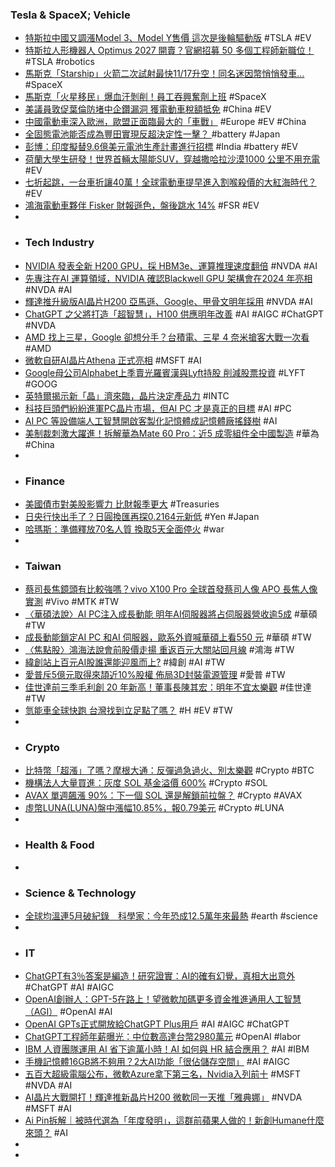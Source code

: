 ### Tesla & SpaceX; Vehicle
- [特斯拉中國又調漲Model 3、Model Y售價 這次是後輪驅動版](https://news.cnyes.com/news/id/5380264) #TSLA #EV
- [特斯拉人形機器人 Optimus 2027 開賣？官網招募 50 多個工程師新職位！](https://www.inside.com.tw/article/33284-tesla-humanoid-robots-optimus-50-jobs) #TSLA #robotics
- [馬斯克「Starship」火箭二次試射最快11/17升空！同名迷因幣悄悄發車…](https://www.blocktempo.com/starship-preparing-to-launch-as-early-as-november-17-pending-final-regulatory-approval/) #SpaceX
- [馬斯克「火星移民」爆血汗剝削！員工吞興奮劑上班](https://www.chinatimes.com/realtimenews/20231112003012-260408) #SpaceX
- [美議員敦促葉倫防堵中企鑽漏洞 獲電動車稅額抵免](https://amp-news.cnyes.com/news/id/5380228) #China #EV
- [中國電動車深入歐洲，歐盟正面臨最大的「車戰」](https://wealth.businessweekly.com.tw/m/GArticle.aspx?id=ARTL006002492) #Europe #EV #China
- [全固態電池能否成為豐田實現反超決定性一擊？ ](https://zh.cn.nikkei.com/columnviewpoint/column/53921-2023-11-13-08-49-20.html) #battery #Japan
- [彭博：印度擬替9.6億美元電池生產計畫進行招標](https://news.cnyes.com/news/id/5379956) #India #battery #EV
- [荷蘭大學生研發！世界首輛太陽能SUV，穿越撒哈拉沙漠1000 公里不用充電](https://www.techbang.com/posts/110472-the-worlds-first-solar-powered-suv-crosses-the-sahara-desert) #EV
- [七折起跳，一台車折讓40萬！全球電動車提早進入割喉殺價的大紅海時代？](https://www.storm.mg/lifestyle/4906007) #EV
- [鴻海電動車夥伴 Fisker 財報遜色，盤後跳水 14%](https://finance.technews.tw/2023/11/14/fisker-q3-financial-reporting/) #FSR #EV
-
- ### Tech Industry
- [NVIDIA 發表全新 H200 GPU，採 HBM3e、運算推理速度翻倍](https://technews.tw/2023/11/14/nvidia-unveils-h200-gpu/) #NVDA #AI
- [先專注在AI 運算領域，NVIDIA 確認Blackwell GPU 架構會在2024 年亮相](https://benchlife.info/nvidia-confirm-blackwell-b100-as-ada-lovelace-successor/) #NVDA #AI
- [輝達推升級版AI晶片H200 亞馬遜、Google、甲骨文明年採用](https://news.cnyes.com/news/id/5380074) #NVDA #AI
- [ChatGPT 之父將打造「超智慧」，H100 供應明年改善](https://technews.tw/2023/11/13/sam-altman-plans-to-develop-superintelligence/) #AI #AIGC #ChatGPT #NVDA
- [AMD 找上三星，Google 卻想分手？台積電、三星 4 奈米搶客大戰一次看](https://technews.tw/2023/11/14/tsmc-samsung-4-nm-competition/) #AMD
- [微軟自研AI晶片Athena 正式亮相](https://www.ctee.com.tw/news/20231114700049-439901) #MSFT #AI
- [Google母公司Alphabet上季賣光羅賓漢與Lyft持股 削減股票投資](https://m.cnyes.com/news/id/5379902) #LYFT #GOOG
- [英特爾揭示新「晶」濟來臨，晶片決定產品力](https://finance.technews.tw/2023/11/14/intel-innnovation-siliconomy/) #INTC
- [科技巨頭們紛紛進軍PC晶片市場，但AI PC 才是真正的目標](https://www.techbang.com/posts/111024-pc-chip-ai-pc) #AI #PC
- [AI PC 等設備端人工智慧開啟客製化記憶體成記憶體廠搖錢樹](https://technews.tw/2023/11/14/acustomized-memory-becomes-a-cash-cow-for-memory-manufacturers/) #AI
- [美制裁刺激大躍進！拆解華為Mate 60 Pro：近5 成零組件全中國製造](https://technews.tw/2023/11/13/huawei-mate-60-pro-used-chinese-parts/) #華為 #China
-
- ### Finance
- [美國債市對美股影響力 比財報季更大](https://news.cnyes.com/news/id/5380064) #Treasuries
- [日央行快出手了？日圓換匯再探0.2164元新低](https://today.line.me/tw/v2/article/7N5PjaJ) #Yen #Japan
- [哈瑪斯：準備釋放70名人質 換取5天全面停火](https://udn.com/news/story/6809/7572045) #war
-
- ### Taiwan
- [蔡司長焦鏡頭有比較強嗎？vivo X100 Pro 全球首發蔡司人像 APO 長焦人像實測](https://www.techbang.com/posts/111054-vivo) #Vivo #MTK #TW
- [〈華碩法說〉AI PC注入成長動能 明年AI伺服器將占伺服器營收逾5成](https://news.cnyes.com/news/id/5379996) #華碩 #TW
- [成長動能鎖定AI PC 和AI 伺服器，歐系外資喊華碩上看550 元](https://finance.technews.tw/2023/11/14/asus-share-target-price-after-23q3-earnings-call/) #華碩 #TW
- [〈焦點股〉鴻海法說會前股價走揚 重返百元大關站回月線](https://m.cnyes.com/news/id/5380686) #鴻海 #TW
- [緯創站上百元AI股誰還能迎風而上?](https://news.cnyes.com/news/id/5379541) #緯創 #AI #TW
- [愛普斥5億元取得來頡近10%股權 佈局3D封裝電源管理](https://news.cnyes.com/news/id/5379582) #愛普 #TW
- [佳世達前三季毛利創 20 年新高！董事長陳其宏：明年不宜太樂觀](https://finance.technews.tw/2023/11/13/vietnam-tariffs/) #佳世達 #TW
- [氫能車全球快跑 台灣找到立足點了嗎？](https://www.ctee.com.tw/news/20231114700115-439901) #H #EV #TW
-
- ### Crypto
- [比特幣「超漲」了嗎？摩根大通：反彈過急過火、別太樂觀](https://blockcast.it/2023/11/14/crypto-market-rally-looks-overdone-jpmorgan-says/) #Crypto #BTC
- [機構法人大量買進：灰度 SOL 基金溢價 600%](https://blockcast.it/2023/11/13/mica-daily-1113/) #Crypto #SOL
- [AVAX 單週飆漲 90%：下一個 SOL 還是解鎖前拉盤？](https://blockcast.it/2023/11/13/avax-surges-90percent-in-1-week-whats-behind-the-rally/) #Crypto #AVAX
- [虛幣LUNA(LUNA)盤中漲幅10.85%，報0.79美元](https://news.cnyes.com/news/id/5379427) #Crypto #LUNA
-
- ### Health & Food
-
- ### Science & Technology
- [全球均溫連5月破紀錄　科學家：今年恐成12.5萬年來最熱](https://today.line.me/tw/v2/article/gzkQ9yp) #earth #science
-
- ### IT
- [ChatGPT有3％答案是編造！研究證實：AI的確有幻覺，真相大出意外](https://www.gvm.com.tw/article/107546) #ChatGPT #AI #AIGC
- [OpenAI創辦人：GPT-5在路上！望微軟加碼更多資金推進通用人工智慧（AGI）](https://www.blocktempo.com/openai-seeks-funding-from-microsoft-to-finance-the-development-of-agi/) #OpenAI #AI
- [OpenAI GPTs正式開放給ChatGPT Plus用戶](https://www.ithome.com.tw/news/159765) #AI #AIGC #ChatGPT
- [ChatGPT工程師年薪曝光：中位數高達台幣2980萬元](https://www.techbang.com/posts/110985-chatgpt-engineers-annual-salary-exposed-the-median-is-as-high) #OpenAI #labor
- [IBM 人資團隊運用 AI 省下逾萬小時！AI 如何與 HR 結合應用？](https://tw.news.yahoo.com/ibm-人資團隊運用-ai-省下逾萬小時-ai-030959311.html) #AI #IBM
- [手機記憶體16GB將不夠用？2大AI功能「很佔儲存空間」](https://tw.news.yahoo.com/手機記憶體16gb將不夠用-2大ai功能-很佔儲存空間-053638627.html) #AI #AIGC
- [五百大超級電腦公布，微軟Azure拿下第三名，Nvidia入列前十](https://www.ithome.com.tw/news/159800) #MSFT #NVDA #AI
- [AI晶片大戰開打！輝達推新晶片H200 微軟同一天推「雅典娜」](https://tw.news.yahoo.com/ai晶片大戰開打-輝達推新晶片h200-微軟同-天推-雅典娜-052710107.html) #NVDA #MSFT #AI
- [Ai Pin拆解｜被時代選為「年度發明」，這群前蘋果人做的！新創Humane什麼來頭？](https://www.bnext.com.tw/article/76444/christian-peev-crypto-millionaire-dead) #AI
-
-